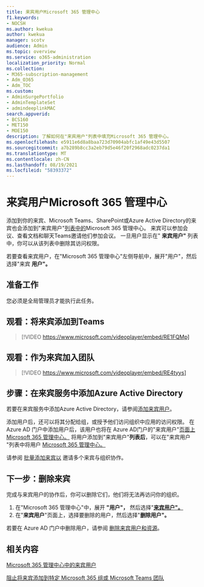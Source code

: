 ```yaml
---
title: 来宾用户Microsoft 365 管理中心
f1.keywords:
- NOCSH
ms.author: kwekua
author: kwekua
manager: scotv
audience: Admin
ms.topic: overview
ms.service: o365-administration
localization_priority: Normal
ms.collection:
- M365-subscription-management
- Adm_O365
- Adm_TOC
ms.custom:
- AdminSurgePortfolio
- AdminTemplateSet
- admindeeplinkMAC
search.appverid:
- BCS160
- MET150
- MOE150
description: 了解如何在"来宾用户"列表中填充Microsoft 365 管理中心。
ms.openlocfilehash: e5911e6d8a8baa723d70904abfc1af49e43d5507
ms.sourcegitcommit: a7b289b8cc3a2eb79d5e46f20f2968adc0237da1
ms.translationtype: MT
ms.contentlocale: zh-CN
ms.lasthandoff: 08/19/2021
ms.locfileid: "58393372"
---
```

# <a name="guest-users-in-microsoft-365-admin-center"></a>来宾用户Microsoft 365 管理中心

添加到你的来宾、Microsoft Teams、SharePoint或Azure Active Directory的来宾也会添加到"来宾用户"<a href="https://go.microsoft.com/fwlink/p/?linkid=2074830" target="_blank">列表中的</a>Microsoft 365 管理中心。  来宾可以参加会议、查看文档和聊天Teams邀请他们参加会议。
一旦用户显示在" **来宾用户"** 列表中，你可以从该列表中删除其访问权限。

若要查看来宾用户，在"Microsoft 365 管理中心"左侧导航中，展开"用户"，然后选择"来宾 **用户"。** <a href="https://go.microsoft.com/fwlink/p/?linkid=2074830" target="_blank"></a>

## <a name="before-you-begin"></a>准备工作

您必须是全局管理员才能执行此任务。

## <a name="watch-add-guests-to-teams"></a>观看：将来宾添加到Teams

> [!VIDEO https://www.microsoft.com/videoplayer/embed/RE1FQMp]

## <a name="watch-join-a-team-as-a-guest"></a>观看：作为来宾加入团队

> [!VIDEO https://www.microsoft.com/videoplayer/embed/RE4tyys]

## <a name="steps-add-guests-in-azure-active-directory"></a>步骤：在来宾服务中添加Azure Active Directory

若要在来宾服务中添加Azure Active Directory，请参阅[添加来宾用户](/azure/active-directory/b2b/b2b-quickstart-add-guest-users-portal)。

添加用户后，还可以将其分配给组，或授予他们访问组织中应用的访问权限。 在 Azure AD 门户中添加用户后，该用户也将在 Azure AD门户的"来宾用户"<a href="https://go.microsoft.com/fwlink/p/?linkid=2074830" target="_blank">页面上Microsoft 365 管理中心。</a>
将用户添加到"来宾用户"**列表后**，可以在"来宾用户 [](../create-groups/manage-guest-access-in-groups.md#add-guests-to-a-microsoft-365-group-from-the-admin-center)"列表中将用户 <a href="https://go.microsoft.com/fwlink/p/?linkid=2074830" target="_blank">Microsoft 365 管理中心。</a>

请参阅 [批量添加来宾以](/azure/active-directory/b2b/tutorial-bulk-invite) 邀请多个来宾与组织协作。

## <a name="next-steps-remove-a-guest"></a>下一步：删除来宾

完成与来宾用户的协作后，你可以删除它们，他们将无法再访问你的组织。

1. 在"Microsoft 365 管理中心"中，展开 **"用户"，** 然后选择"<a href="https://go.microsoft.com/fwlink/p/?linkid=2074830" target="_blank">**来宾用户"。**</a>
1. 在"**来宾用户**"页面上，选择要删除的用户，然后选择"**删除用户"。**

若要在 Azure AD 门户中删除用户，请参阅 [删除来宾用户和资源](/azure/active-directory/b2b/b2b-quickstart-add-guest-users-portal#clean-up-resources)。

## <a name="related-content"></a>相关内容

[Microsoft 365 管理中心中的来宾用户](about-guest-users.md)

[阻止将来宾添加到特定 Microsoft 365 组或 Microsoft Teams 团队](../../solutions/per-group-guest-access.md)
